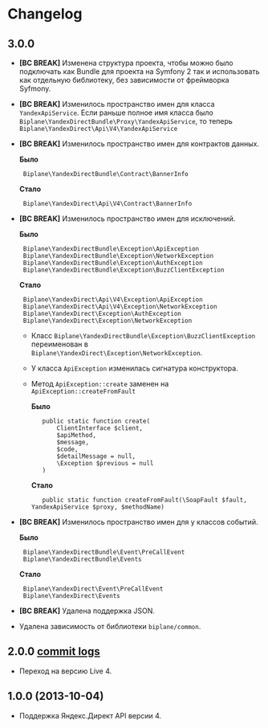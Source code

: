 # Changelog

## 3.0.0

 * **[BC BREAK]** Изменена структура проекта, чтобы можно было подключать как Bundle для проекта на Symfony 2
   так и использовать как отдельную библиотеку, без зависимости от фреймворка Syfmony.

 * **[BC BREAK]** Изменилось пространство имен для класса `YandexApiService`. 
   Если раньше полное имя класса было `Biplane\YandexDirectBundle\Proxy\YandexApiService`, 
   то теперь `Biplane\YandexDirect\Api\V4\YandexApiService`

 * **[BC BREAK]** Изменилось пространство имен для контрактов данных.

   **Было**

        Biplane\YandexDirectBundle\Contract\BannerInfo

   **Стало**
   
        Biplane\YandexDirect\Api\V4\Contract\BannerInfo

 * **[BC BREAK]** Изменилось пространство имен для исключений.

   **Было**

        Biplane\YandexDirectBundle\Exception\ApiException
        Biplane\YandexDirectBundle\Exception\NetworkException
        Biplane\YandexDirectBundle\Exception\AuthException
        Biplane\YandexDirectBundle\Exception\BuzzClientException

   **Стало**

        Biplane\YandexDirect\Api\V4\Exception\ApiException
        Biplane\YandexDirect\Api\V4\Exception\NetworkException
        Biplane\YandexDirect\Exception\AuthException
        Biplane\YandexDirect\Exception\NetworkException

   * Класс `Biplane\YandexDirectBundle\Exception\BuzzClientException` переименован в
     `Biplane\YandexDirect\Exception\NetworkException`.

   * У класса `ApiException` изменилась сигнатура конструктора.
   
   * Метод `ApiException::create` заменен на `ApiException::createFromFault`

     **Было**

            public static function create(
                ClientInterface $client,
                $apiMethod,
                $message,
                $code,
                $detailMessage = null,
                \Exception $previous = null
            )

     **Стало**

            public static function createFromFault(\SoapFault $fault, YandexApiService $proxy, $methodName)

 * **[BC BREAK]** Изменилось пространство имен для у классов событий.

   **Было**

        Biplane\YandexDirectBundle\Event\PreCallEvent
        Biplane\YandexDirectBundle\Events

   **Стало**

        Biplane\YandexDirect\Event\PreCallEvent
        Biplane\YandexDirect\Events

 * **[BC BREAK]** Удалена поддержка JSON.
 * Удалена зависимость от библиотеки `biplane/common`.

## 2.0.0 [commit logs](https://github.com/biplane/BiplaneYandexDirectBundle/compare/1.0.0...2.0.0)

 * Переход на версию Live 4.

## 1.0.0 (2013-10-04)

 * Поддержка Яндекс.Директ API версии 4.
